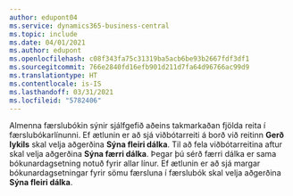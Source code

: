 ```yaml
---
author: edupont04
ms.service: dynamics365-business-central
ms.topic: include
ms.date: 04/01/2021
ms.author: edupont
ms.openlocfilehash: c08f343fa75c31319ba5acb6be93b2667fdf3df1
ms.sourcegitcommit: 766e2840fd16efb901d211d7fa64d96766ac99d9
ms.translationtype: HT
ms.contentlocale: is-IS
ms.lasthandoff: 03/31/2021
ms.locfileid: "5782406"
---
```

Almenna færslubókin sýnir sjálfgefið aðeins takmarkaðan fjölda reita í færslubókarlínunni. Ef ætlunin er að sjá viðbótarreiti á borð við reitinn **Gerð lykils** skal velja aðgerðina **Sýna fleiri dálka**. Til að fela viðbótarreitina aftur skal velja aðgerðina **Sýna færri dálka**. Þegar þú sérð færri dálka er sama bókunardagsetning notuð fyrir allar línur. Ef ætlunin er að sjá margar bókunardagsetningar fyrir sömu færsluna í færslubók skal velja aðgerðina **Sýna fleiri dálka**.
